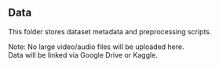##  Data
This folder stores dataset metadata and preprocessing scripts.

 Note: No large video/audio files will be uploaded here.  
Data will be linked via Google Drive or Kaggle.
